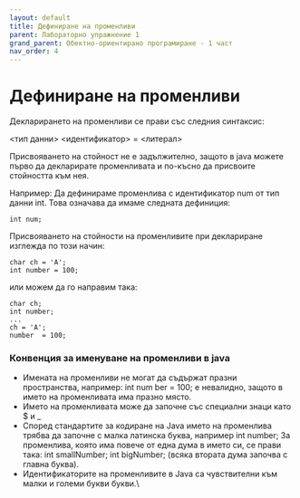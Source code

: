 ```yaml
---
layout: default
title: Дефиниране на променливи
parent: Лабораторно упражнение 1
grand_parent: Обектно-ориентирано програмиране - 1 част
nav_order: 4
---
```


# Дефиниране на променливи

Декларирането на променливи се прави със следния синтаксис:


\<тип данни\> \<идентификатор\> = \<литерал\>


Присвояването на стойност не е задължително, защото в java можете първо да декларирате променливата и по-късно да присвоите стойността към нея.


Например: Да дефинираме променлива с идентификатор num от тип данни int. Това означава да имаме следната дефиниция:


```
int num;
```


Присвояването на стойности на променливите при деклариране изглежда по този начин:


```
char ch = 'A';
int number = 100;
```


или можем да го направим така:


```
char ch;
int number;
...
ch = 'A';
number  = 100;
```


### Конвенция за именуване на променливи в java


* Имената на променливи не могат да съдържат празни пространства, например: int num ber = 100; е невалидно, защото в името на променливата има празно място.
* Името на променливата може да започне със специални знаци като $ и \_
* Според стандартите за кодиране на Java името на променлива трябва да започне с малка латинска буква, например int number; За променлива, която има повече от една дума в името си, се прави така: int smallNumber; int bigNumber; (всяка втората дума започва с главна буква).
* Идентификаторите на променливите в Java са чувствителни към малки и големи букви букви.\
